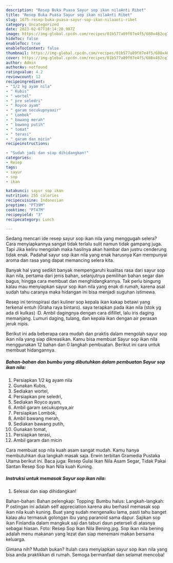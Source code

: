```yaml
---
description: "Resep Buka Puasa Sayur sop ikan nilaAnti Ribet"
title: "Resep Buka Puasa Sayur sop ikan nilaAnti Ribet"
slug: 1675-resep-buka-puasa-sayur-sop-ikan-nilaanti-ribet
category: Uncategorized
date: 2023-02-07T18:14:20.987Z
image: https://img-global.cpcdn.com/recipes/01b577a89f07e4f5/680x482cq70/sayur-sop-ikan-nila-foto-resep-utama.jpg
hideToc: false
enableToc: true
enableTocContent: false
thumbnail: https://img-global.cpcdn.com/recipes/01b577a89f07e4f5/680x482cq70/sayur-sop-ikan-nila-foto-resep-utama.jpg
cover: https://img-global.cpcdn.com/recipes/01b577a89f07e4f5/680x482cq70/sayur-sop-ikan-nila-foto-resep-utama.jpg
author: Admin
authorAv: notfound
ratingvalue: 4.2
reviewcount: 12
recipeingredient:
- "1/2 kg ayam nila"
- " Kubis"
- " wortel"
- " pre seledri"
- " Royco ayam"
- " garam secukupnyaair"
- " Lombok"
- " bawang merah"
- " bawang putih"
- " tomat"
- " terasi"
- " garam dan micin"
recipeinstructions:

- "Sudah jadi dan siap dihidangkan!"
categories:
- Resep
tags:
- sayur
- sop
- ikan

katakunci: sayur sop ikan 
nutrition: 255 calories
recipecuisine: Indonesian
preptime: "PT39M"
cooktime: "PT47M"
recipeyield: "3"
recipecategory: Lunch

---
```



Sedang mencari ide resep sayur sop ikan nila yang menggugah selera? Cara menyiapkannya sangat tidak terlalu sulit namun tidak gampang juga. Tapi Jika keliru mengolah maka hasilnya akan hambar dan justru cenderung tidak enak. Padahal sayur sop ikan nila yang enak harusnya Kan mempunyai aroma dan rasa yang dapat memancing selera kita.


Banyak hal yang sedikit banyak mempengaruhi kualitas rasa dari sayur sop ikan nila, pertama dari jenis bahan, selanjutnya pemilihan bahan segar dan bagus, hingga cara membuat dan menghidangkannya. Tak perlu bingung kalau mau menyiapkan sayur sop ikan nila yang enak di rumah, karena asal sudah tahu caranya maka hidangan ini bisa menjadi suguhan istimewa.

Resep ini terinspirasi dari kuliner sop kepala ikan kakap betawi yang terkenal entuh (Graha raya bintaro). saya terapkan pada ikan nila (stok yg ada di kulkas) :D. Ambil dagingnya dengan cara difillet, lalu iris daging memanjang. Lumuri daging, tulang, dan kepala ikan dengan air perasan jeruk nipis.


Berikut ini ada beberapa cara mudah dan praktis dalam mengolah sayur sop ikan nila yang siap dikreasikan. Kamu bisa membuat Sayur sop ikan nila menggunakan 12 bahan dan 0 langkah pembuatan. Berikut ini cara untuk membuat hidangannya.

<!--inarticleads1-->

##### Bahan-bahan dan bumbu yang dibutuhkan dalam pembuatan Sayur sop ikan nila:

1. Persiapkan 1/2 kg ayam nila
1. Gunakan  Kubis,
1. Sediakan  wortel,
1. Persiapkan  pre seledri,
1. Sediakan  Royco ayam,
1. Ambil  garam secukupnya,air
1. Persiapkan  Lombok,
1. Ambil  bawang merah,
1. Sediakan  bawang putih,
1. Gunakan  tomat,
1. Persiapkan  terasi,
1. Ambil  garam dan micin


Cara membuat sop nila kuah asam sangat mudah. Kamu hanya membutuhkan dua langkah masak saja. Erwin terbitan Gramedia Pustaka Utama berikut ini. Baca juga: Resep Gulai Ikan Nila Asam Segar, Tidak Pakai Santan Resep Sop Ikan Nila kuah Kuning. 

<!--inarticleads2-->

##### Instruksi untuk memasak Sayur sop ikan nila:


1. Selesai dan siap dihidangkan!

Bahan-bahan: Bahan pelengkap: Topping: Bumbu halus: Langkah-langkah: P ostingan ini adalah self appreciation karena aku berhasil memasak sop ikan nila kuah kuning. Buat yang sudah mengenalku lama, pasti tahu banget kalau aku termasuk golongan ibu yang paranoid sama dapur. Sajikan sop ikan Finlandia dalam mangkuk saji dan taburi daun peterseli di atasnya sebagai hiasan. Foto: Resep Sop Ikan Nila Bening.jpg. Sop ikan nila bening adalah menu makanan yang lezat dan siap menemani makan bersama keluarga. 

Gimana nih? Mudah bukan? Itulah cara menyiapkan sayur sop ikan nila yang bisa anda praktikkan di rumah. Semoga bermanfaat dan selamat mencoba!
